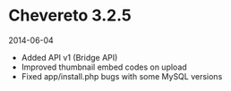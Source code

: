# Chevereto 3.2.5

2014-06-04

- Added API v1 (Bridge API)
- Improved thumbnail embed codes on upload
- Fixed app/install.php bugs with some MySQL versions
